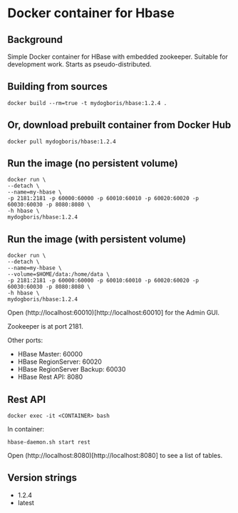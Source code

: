 # Docker container for Hbase

## Background

Simple Docker container for HBase with embedded zookeeper. Suitable for development work. Starts as pseudo-distributed. 

## Building from sources

```
docker build --rm=true -t mydogboris/hbase:1.2.4 .
```

## Or, download prebuilt container from Docker Hub 
```
docker pull mydogboris/hbase:1.2.4
```

## Run the image (no persistent volume)
```
docker run \
--detach \
--name=my-hbase \
-p 2181:2181 -p 60000:60000 -p 60010:60010 -p 60020:60020 -p 60030:60030 -p 8080:8080 \
-h hbase \
mydogboris/hbase:1.2.4
```

## Run the image (with persistent volume)
```
docker run \
--detach \
--name=my-hbase \
--volume=$HOME/data:/home/data \
-p 2181:2181 -p 60000:60000 -p 60010:60010 -p 60020:60020 -p 60030:60030 -p 8080:8080 \
-h hbase \
mydogboris/hbase:1.2.4
```

Open (http://localhost:60010)[http://localhost:60010] for the Admin GUI.

Zookeeper is at port 2181.

Other ports:

* HBase Master: 60000
* HBase RegionServer: 60020
* HBase RegionServer Backup: 60030
* HBase Rest API: 8080

## Rest API 

```
docker exec -it <CONTAINER> bash
```
In container:
```
hbase-daemon.sh start rest
```

Open (http://localhost:8080)[http://localhost:8080] to see a list of tables.


## Version strings

* 1.2.4
* latest